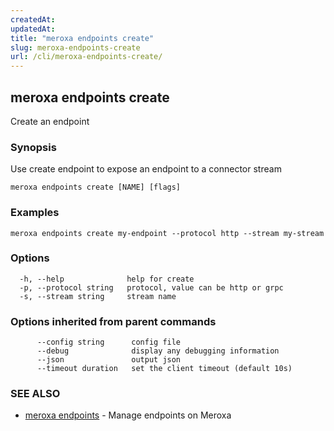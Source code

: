 ```yaml
---
createdAt: 
updatedAt: 
title: "meroxa endpoints create"
slug: meroxa-endpoints-create
url: /cli/meroxa-endpoints-create/
---
```

## meroxa endpoints create

Create an endpoint

### Synopsis

Use create endpoint to expose an endpoint to a connector stream

```
meroxa endpoints create [NAME] [flags]
```

### Examples

```
meroxa endpoints create my-endpoint --protocol http --stream my-stream
```

### Options

```
  -h, --help              help for create
  -p, --protocol string   protocol, value can be http or grpc
  -s, --stream string     stream name
```

### Options inherited from parent commands

```
      --config string      config file
      --debug              display any debugging information
      --json               output json
      --timeout duration   set the client timeout (default 10s)
```

### SEE ALSO

* [meroxa endpoints](/cli/meroxa-endpoints/)	 - Manage endpoints on Meroxa

